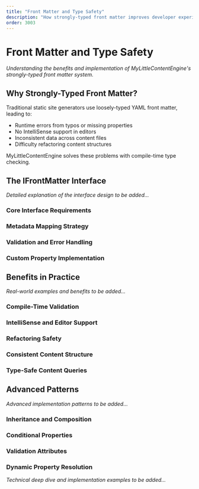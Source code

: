 ```yaml
---
title: "Front Matter and Type Safety"
description: "How strongly-typed front matter improves developer experience and content reliability"
order: 3003
---
```


# Front Matter and Type Safety

*Understanding the benefits and implementation of MyLittleContentEngine's strongly-typed front matter system.*

## Why Strongly-Typed Front Matter?

Traditional static site generators use loosely-typed YAML front matter, leading to:
- Runtime errors from typos or missing properties
- No IntelliSense support in editors
- Inconsistent data across content files
- Difficulty refactoring content structures

MyLittleContentEngine solves these problems with compile-time type checking.

## The IFrontMatter Interface

*Detailed explanation of the interface design to be added...*

### Core Interface Requirements
### Metadata Mapping Strategy
### Validation and Error Handling
### Custom Property Implementation

## Benefits in Practice

*Real-world examples and benefits to be added...*

### Compile-Time Validation
### IntelliSense and Editor Support
### Refactoring Safety
### Consistent Content Structure
### Type-Safe Content Queries

## Advanced Patterns

*Advanced implementation patterns to be added...*

### Inheritance and Composition
### Conditional Properties
### Validation Attributes
### Dynamic Property Resolution

*Technical deep dive and implementation examples to be added...*